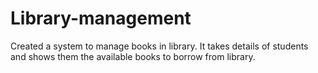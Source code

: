 # Library-management

Created a system to manage books in library.
It takes details of students and shows them the available books to borrow from library.
